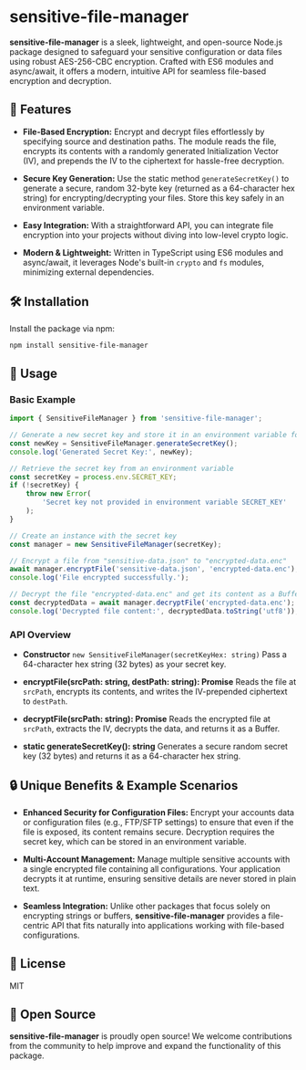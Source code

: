 # sensitive-file-manager

**sensitive-file-manager** is a sleek, lightweight, and open-source Node.js
package designed to safeguard your sensitive configuration or data files using
robust AES-256-CBC encryption. Crafted with ES6 modules and async/await, it
offers a modern, intuitive API for seamless file-based encryption and
decryption.

## 🌟 Features

-   **File-Based Encryption:** Encrypt and decrypt files effortlessly by
    specifying source and destination paths. The module reads the file, encrypts
    its contents with a randomly generated Initialization Vector (IV), and
    prepends the IV to the ciphertext for hassle-free decryption.

-   **Secure Key Generation:** Use the static method `generateSecretKey()` to
    generate a secure, random 32-byte key (returned as a 64-character hex
    string) for encrypting/decrypting your files. Store this key safely in an
    environment variable.

-   **Easy Integration:** With a straightforward API, you can integrate file
    encryption into your projects without diving into low-level crypto logic.

-   **Modern & Lightweight:** Written in TypeScript using ES6 modules and
    async/await, it leverages Node's built-in `crypto` and `fs` modules,
    minimizing external dependencies.

## 🛠️ Installation

Install the package via npm:

```bash
npm install sensitive-file-manager
```

## 🚀 Usage

### Basic Example

```typescript
import { SensitiveFileManager } from 'sensitive-file-manager';

// Generate a new secret key and store it in an environment variable for later use
const newKey = SensitiveFileManager.generateSecretKey();
console.log('Generated Secret Key:', newKey);

// Retrieve the secret key from an environment variable
const secretKey = process.env.SECRET_KEY;
if (!secretKey) {
    throw new Error(
        'Secret key not provided in environment variable SECRET_KEY'
    );
}

// Create an instance with the secret key
const manager = new SensitiveFileManager(secretKey);

// Encrypt a file from "sensitive-data.json" to "encrypted-data.enc"
await manager.encryptFile('sensitive-data.json', 'encrypted-data.enc');
console.log('File encrypted successfully.');

// Decrypt the file "encrypted-data.enc" and get its content as a Buffer
const decryptedData = await manager.decryptFile('encrypted-data.enc');
console.log('Decrypted file content:', decryptedData.toString('utf8'));
```

### API Overview

-   **Constructor** `new SensitiveFileManager(secretKeyHex: string)` Pass a
    64-character hex string (32 bytes) as your secret key.

-   **encryptFile(srcPath: string, destPath: string): Promise<void>** Reads the
    file at `srcPath`, encrypts its contents, and writes the IV-prepended
    ciphertext to `destPath`.

-   **decryptFile(srcPath: string): Promise<Buffer>** Reads the encrypted file
    at `srcPath`, extracts the IV, decrypts the data, and returns it as a
    Buffer.

-   **static generateSecretKey(): string** Generates a secure random secret key
    (32 bytes) and returns it as a 64-character hex string.

## 🔒 Unique Benefits & Example Scenarios

-   **Enhanced Security for Configuration Files:** Encrypt your accounts data or
    configuration files (e.g., FTP/SFTP settings) to ensure that even if the
    file is exposed, its content remains secure. Decryption requires the secret
    key, which can be stored in an environment variable.

-   **Multi-Account Management:** Manage multiple sensitive accounts with a
    single encrypted file containing all configurations. Your application
    decrypts it at runtime, ensuring sensitive details are never stored in plain
    text.

-   **Seamless Integration:** Unlike other packages that focus solely on
    encrypting strings or buffers, **sensitive-file-manager** provides a
    file-centric API that fits naturally into applications working with
    file-based configurations.

## 📜 License

MIT

## 🤝 Open Source

**sensitive-file-manager** is proudly open source! We welcome contributions from
the community to help improve and expand the functionality of this package.

```

```

